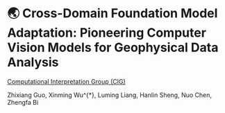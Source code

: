 # 🌏 Cross-Domain Foundation Model Adaptation: Pioneering Computer Vision Models for Geophysical Data Analysis


[Computational Interpretation Group (CIG)](https://cig.ustc.edu.cn/main.htm) 

Zhixiang Guo, Xinming Wu^{*}, Luming Liang, Hanlin Sheng, Nuo Chen, Zhengfa Bi
